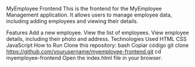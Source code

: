 MyEmployee Frontend
This is the frontend for the MyEmployee Management application. It allows users to manage employee data, including adding employees and viewing their details.

Features
Add a new employee.
View the list of employees.
View employee details, including their photo and address.
Technologies Used
HTML
CSS
JavaScript
How to Run
Clone this repository:
bash
Copiar código
git clone https://github.com/yourusername/myemployee-frontend.git
cd myemployee-frontend
Open the index.html file in your browser.
